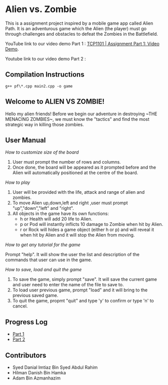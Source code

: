 # Alien vs. Zombie

This is a assignment project inspired by a mobile game app called Alien Path. It is an adventurous game which the Alien (the player)
must go through challenges and obstacles to defeat the Zombies in the Battlefield.

YouTube link to our video demo Part 1 : [TCP1101 | Assignment Part 1: Video Demo](https://youtu.be/rTWrMOoeHlA).

Youtube link to our video demo Part 2 :

## Compilation Instructions

```
g++ pf\*.cpp main2.cpp -o game
```
## Welcome to ALIEN VS ZOMBIE!

Hello my alien friends! Before we begin our adventure in destroying ~THE MENACING ZOMBIES~, we must know the "tactics" and find the most strategic way in killing those zombies.

## User Manual

*How to customize size of the board*
1. User must prompt the number of rows and columns.
2. Once done, the board will be appeared as it prompted before and the Alien will automatically
   positioned at the centre of the board.
   
*How to play*
1. User will be provided with the life, attack and range of alien and zombies.
2. To move Alien up,down,left and right ,user must prompt "up","down","left" and "right".
3. All objects in the game have its own functions:
   - h or Health will add 20 life to Alien.
   - p or Pod will instantly inflicts 10 damage to Zombie when hit by Alien.
   - r or Rock will hides a game object (either h or p) and will reveal it when hit by Alien and it will stop the Alien from moving.
   
*How to get any tutorial for the game*

Prompt "help". It will show the user the list and description of the commands that user can use in the game.

*How to save, load and quit the game*
1. To save the game, simply prompt "save". It will save the current game and user need to enter the name of the file to save to.
2. To load user previous game, prompt "load" and it will bring to the previous saved game.
3. To quit the game, propmt "quit" and type 'y' to confirm or type 'n' to cancel.
   
## Progress Log

- [Part 1](PART1.md)
- [Part 2](PART2.md)

## Contributors

- Syed Danial Imtiaz Bin Syed Abdul Rahim
- Hilman Danish Bin Hamka
- Adam Bin Azmanhazim

